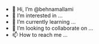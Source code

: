 - 👋 Hi, I’m @behnamallami
- 👀 I’m interested in ...
- 🌱 I’m currently learning ...
- 💞️ I’m looking to collaborate on ...
- 📫 How to reach me ...

<!---
behnamallami/behnamallami is a ✨ special ✨ repository because its `README.md` (this file) appears on your GitHub profile.
You can click the Preview link to take a look at your changes.
--->
